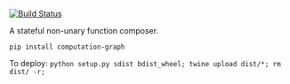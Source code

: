[![Build Status](https://travis-ci.com/hyroai/computation-graph.svg?branch=master)](https://travis-ci.com/hyroai/computation-graph)

A stateful non-unary function composer.

`pip install computation-graph`

To deploy: `python setup.py sdist bdist_wheel; twine upload dist/*; rm dist/ -r;`
